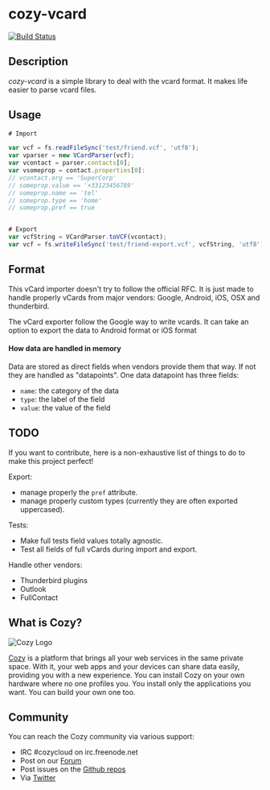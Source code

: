 cozy-vcard
=========

[![Build
Status](https://travis-ci.org/cozy/cozy-vcard.png?branch=master)](https://travis-ci.org/cozy/cozy-vcard)

## Description

*cozy-vcard* is a simple library to deal with the vcard format. It makes life
easier to parse vcard files.

## Usage

```javascript
# Import

var vcf = fs.readFileSync('test/friend.vcf', 'utf8');
var vparser = new VCardParser(vcf);
var vcontact = parser.contacts[0];
var vsomeprop = contact.properties[0]:
// vcontact.org == 'SuperCorp'
// someprop.value == '+33123456789'
// someprop.name == 'tel'
// someprop.type == 'home'
// someprop.pref == true


# Export
var vcfString = VCardParser.toVCF(vcontact);
var vcf = fs.writeFileSync('test/friend-export.vcf', vcfString, 'utf8');
```

## Format

This vCard importer doesn't try to follow the official RFC. It is just made to
handle properly vCards from major vendors: Google, Android, iOS, OSX and
thunderbird.

The vCard exporter follow the Google way to write vcards. It can take an option
to export the data to Android format or iOS format

#### How data are handled in memory

Data are stored as direct fields when vendors provide them that way. If not
they are handled as "datapoints". One data datapoint has three fields:

* `name`: the category of the data
* `type`: the label of the field
* `value`: the value of the field


## TODO

If you want to contribute, here is a non-exhaustive list of things to do to
make this project perfect!

Export: 

* manage properly the `pref` attribute.
* manage properly custom types (currently they are often exported uppercased).

Tests: 

* Make full tests field values totally agnostic. 
* Test all fields of full vCards during import and export.

Handle other vendors:

* Thunderbird plugins
* Outlook
* FullContact


## What is Cozy?

![Cozy Logo](https://raw.github.com/mycozycloud/cozy-setup/gh-pages/assets/images/happycloud.png)

[Cozy](http://cozy.io) is a platform that brings all your web services in the
same private space.  With it, your web apps and your devices can share data
easily, providing you
with a new experience. You can install Cozy on your own hardware where no one
profiles you. You install only the applications you want. You can build your
own one too.


## Community 

You can reach the Cozy community via various support:

* IRC #cozycloud on irc.freenode.net
* Post on our [Forum](https://groups.google.com/forum/?fromgroups#!forum/cozy-cloud)
* Post issues on the [Github repos](https://github.com/mycozycloud/)
* Via [Twitter](http://twitter.com/mycozycloud)
